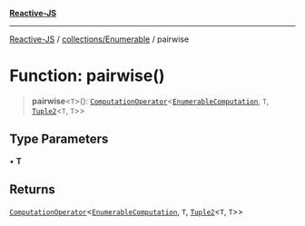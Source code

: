 [**Reactive-JS**](../../../README.md)

***

[Reactive-JS](../../../README.md) / [collections/Enumerable](../README.md) / pairwise

# Function: pairwise()

> **pairwise**\<`T`\>(): [`ComputationOperator`](../../../computations/type-aliases/ComputationOperator.md)\<[`EnumerableComputation`](../interfaces/EnumerableComputation.md), `T`, [`Tuple2`](../../../functions/type-aliases/Tuple2.md)\<`T`, `T`\>\>

## Type Parameters

• **T**

## Returns

[`ComputationOperator`](../../../computations/type-aliases/ComputationOperator.md)\<[`EnumerableComputation`](../interfaces/EnumerableComputation.md), `T`, [`Tuple2`](../../../functions/type-aliases/Tuple2.md)\<`T`, `T`\>\>
